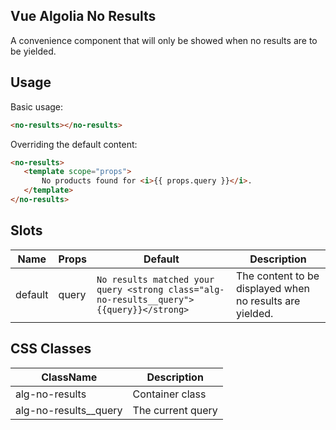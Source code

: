 Vue Algolia No Results
---

A convenience component that will only be showed when no results are to be yielded.

## Usage

Basic usage:

```html
<no-results></no-results>
```

Overriding the default content:

 ```html
<no-results>
	<template scope="props">
		No products found for <i>{{ props.query }}</i>.
	</template>
</no-results>
 ```

## Slots

| Name    | Props | Default                                                                                  | Description                                              |
|---------|-------|------------------------------------------------------------------------------------------|----------------------------------------------------------|
| default | query | `No results matched your query <strong class="alg-no-results__query">{{query}}</strong>` | The content to be displayed when no results are yielded. |

## CSS Classes

| ClassName             | Description       |
|-----------------------|-------------------|
| alg-no-results        | Container class   |
| alg-no-results__query | The current query |
